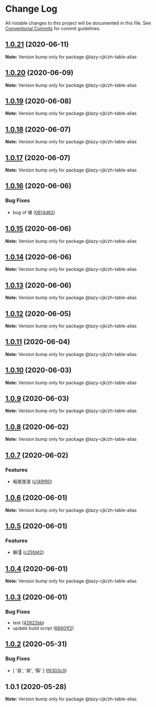 # Change Log

All notable changes to this project will be documented in this file.
See [Conventional Commits](https://conventionalcommits.org) for commit guidelines.

## [1.0.21](https://github.com/bluelovers/ws-regexp/compare/@lazy-cjk/zh-table-alias@1.0.20...@lazy-cjk/zh-table-alias@1.0.21) (2020-06-11)

**Note:** Version bump only for package @lazy-cjk/zh-table-alias





## [1.0.20](https://github.com/bluelovers/ws-regexp/compare/@lazy-cjk/zh-table-alias@1.0.19...@lazy-cjk/zh-table-alias@1.0.20) (2020-06-09)

**Note:** Version bump only for package @lazy-cjk/zh-table-alias





## [1.0.19](https://github.com/bluelovers/ws-regexp/compare/@lazy-cjk/zh-table-alias@1.0.18...@lazy-cjk/zh-table-alias@1.0.19) (2020-06-08)

**Note:** Version bump only for package @lazy-cjk/zh-table-alias





## [1.0.18](https://github.com/bluelovers/ws-regexp/compare/@lazy-cjk/zh-table-alias@1.0.17...@lazy-cjk/zh-table-alias@1.0.18) (2020-06-07)

**Note:** Version bump only for package @lazy-cjk/zh-table-alias





## [1.0.17](https://github.com/bluelovers/ws-regexp/compare/@lazy-cjk/zh-table-alias@1.0.16...@lazy-cjk/zh-table-alias@1.0.17) (2020-06-07)

**Note:** Version bump only for package @lazy-cjk/zh-table-alias





## [1.0.16](https://github.com/bluelovers/ws-regexp/compare/@lazy-cjk/zh-table-alias@1.0.15...@lazy-cjk/zh-table-alias@1.0.16) (2020-06-06)


### Bug Fixes

* bug of 様 ([0614d62](https://github.com/bluelovers/ws-regexp/commit/0614d62e80a24fc24658cfde506aad2e081023e7))





## [1.0.15](https://github.com/bluelovers/ws-regexp/compare/@lazy-cjk/zh-table-alias@1.0.14...@lazy-cjk/zh-table-alias@1.0.15) (2020-06-06)

**Note:** Version bump only for package @lazy-cjk/zh-table-alias





## [1.0.14](https://github.com/bluelovers/ws-regexp/compare/@lazy-cjk/zh-table-alias@1.0.13...@lazy-cjk/zh-table-alias@1.0.14) (2020-06-06)

**Note:** Version bump only for package @lazy-cjk/zh-table-alias





## [1.0.13](https://github.com/bluelovers/ws-regexp/compare/@lazy-cjk/zh-table-alias@1.0.12...@lazy-cjk/zh-table-alias@1.0.13) (2020-06-06)

**Note:** Version bump only for package @lazy-cjk/zh-table-alias





## [1.0.12](https://github.com/bluelovers/ws-regexp/compare/@lazy-cjk/zh-table-alias@1.0.11...@lazy-cjk/zh-table-alias@1.0.12) (2020-06-05)

**Note:** Version bump only for package @lazy-cjk/zh-table-alias





## [1.0.11](https://github.com/bluelovers/ws-regexp/compare/@lazy-cjk/zh-table-alias@1.0.10...@lazy-cjk/zh-table-alias@1.0.11) (2020-06-04)

**Note:** Version bump only for package @lazy-cjk/zh-table-alias





## [1.0.10](https://github.com/bluelovers/ws-regexp/compare/@lazy-cjk/zh-table-alias@1.0.9...@lazy-cjk/zh-table-alias@1.0.10) (2020-06-03)

**Note:** Version bump only for package @lazy-cjk/zh-table-alias





## [1.0.9](https://github.com/bluelovers/ws-regexp/compare/@lazy-cjk/zh-table-alias@1.0.8...@lazy-cjk/zh-table-alias@1.0.9) (2020-06-03)

**Note:** Version bump only for package @lazy-cjk/zh-table-alias





## [1.0.8](https://github.com/bluelovers/ws-regexp/compare/@lazy-cjk/zh-table-alias@1.0.7...@lazy-cjk/zh-table-alias@1.0.8) (2020-06-02)

**Note:** Version bump only for package @lazy-cjk/zh-table-alias





## [1.0.7](https://github.com/bluelovers/ws-regexp/compare/@lazy-cjk/zh-table-alias@1.0.6...@lazy-cjk/zh-table-alias@1.0.7) (2020-06-02)


### Features

* 崕崖崖漄 ([c149f90](https://github.com/bluelovers/ws-regexp/commit/c149f906048bbfad41ea6bcb71c18f29fb8f87cd))





## [1.0.6](https://github.com/bluelovers/ws-regexp/compare/@lazy-cjk/zh-table-alias@1.0.5...@lazy-cjk/zh-table-alias@1.0.6) (2020-06-01)

**Note:** Version bump only for package @lazy-cjk/zh-table-alias





## [1.0.5](https://github.com/bluelovers/ws-regexp/compare/@lazy-cjk/zh-table-alias@1.0.4...@lazy-cjk/zh-table-alias@1.0.5) (2020-06-01)


### Features

* 贑|𫎬 ([c25fd42](https://github.com/bluelovers/ws-regexp/commit/c25fd42fecd27f53a1abcd7fe75303c8e80634ce))





## [1.0.4](https://github.com/bluelovers/ws-regexp/compare/@lazy-cjk/zh-table-alias@1.0.3...@lazy-cjk/zh-table-alias@1.0.4) (2020-06-01)

**Note:** Version bump only for package @lazy-cjk/zh-table-alias





## [1.0.3](https://github.com/bluelovers/ws-regexp/compare/@lazy-cjk/zh-table-alias@1.0.2...@lazy-cjk/zh-table-alias@1.0.3) (2020-06-01)


### Bug Fixes

* test ([42822bb](https://github.com/bluelovers/ws-regexp/commit/42822bb5f6f6152c013b4309d579c153ad1dec12))
* update build script ([66601f2](https://github.com/bluelovers/ws-regexp/commit/66601f232b791450182086dd2da8f731144b0661))





## [1.0.2](https://github.com/bluelovers/ws-regexp/compare/@lazy-cjk/zh-table-alias@1.0.1...@lazy-cjk/zh-table-alias@1.0.2) (2020-05-31)


### Bug Fixes

* [ '县', '県', '縣' ] ([f6303c0](https://github.com/bluelovers/ws-regexp/commit/f6303c09700978ed690c8f792e88ce04dece322e))





## 1.0.1 (2020-05-28)

**Note:** Version bump only for package @lazy-cjk/zh-table-alias
